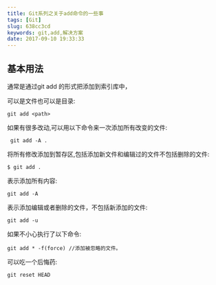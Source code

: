 ```yaml
---
title: Git系列之关于add命令的一些事
tags: [Git]
slug: 638cc3cd
keywords: git,add,解决方案
date: 2017-09-10 19:33:33
---
```



## 基本用法
通常是通过git add <path>的形式把<path>添加到索引库中，

<path>可以是文件也可以是目录:
```
git add <path>
```


如果有很多改动,可以用以下命令来一次添加所有改变的文件:
```
 git add -A .
```


将所有修改添加到暂存区,包括添加新文件和编辑过的文件不包括删除的文件:
```
$ git add .  
```

表示添加所有内容:
```
git add -A
```

表示添加编辑或者删除的文件，不包括新添加的文件:
```
git add -u
```

如果不小心执行了以下命令:
```
git add * -f(force) //添加被忽略的文件。
```

可以吃一个后悔药:

```
git reset HEAD
```